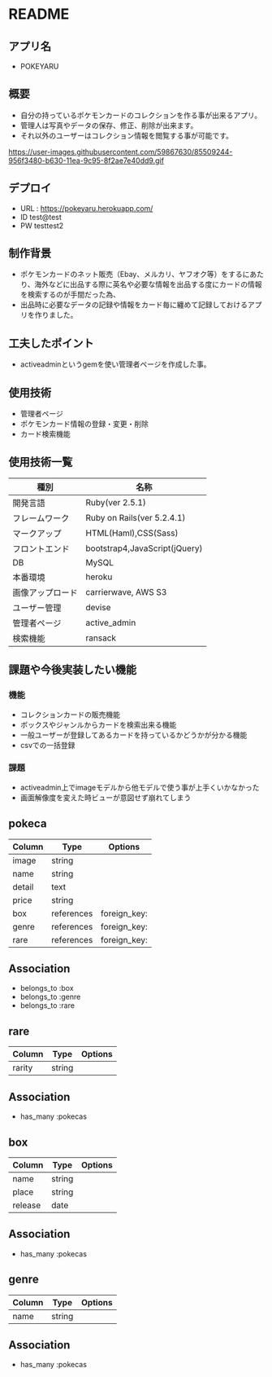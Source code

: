 # README
  
## アプリ名
* POKEYARU

## 概要
* 自分の持っているポケモンカードのコレクションを作る事が出来るアプリ。
* 管理人は写真やデータの保存、修正、削除が出来ます。
* それ以外のユーザーはコレクション情報を閲覧する事が可能です。

https://user-images.githubusercontent.com/59867630/85509244-956f3480-b630-11ea-9c95-8f2ae7e40dd9.gif

## デプロイ
* URL : https://pokeyaru.herokuapp.com/
* ID test@test
* PW testtest2

## 制作背景
* ポケモンカードのネット販売（Ebay、メルカリ、ヤフオク等）をするにあたり、海外などに出品する際に英名や必要な情報を出品する度にカードの情報を検索するのが手間だった為、
* 出品時に必要なデータの記録や情報をカード毎に纏めて記録しておけるアプリを作りました。

## 工夫したポイント
* activeadminというgemを使い管理者ページを作成した事。

## 使用技術
* 管理者ページ
* ポケモンカード情報の登録・変更・削除
* カード検索機能

## 使用技術一覧
|種別|名称|
|----|----|
|開発言語|Ruby(ver 2.5.1)|
|フレームワーク|Ruby on Rails(ver 5.2.4.1)|
|マークアップ|HTML(Haml),CSS(Sass)|
|フロントエンド|bootstrap4,JavaScript(jQuery)|
|DB|MySQL|
|本番環境|heroku|
|画像アップロード|carrierwave, AWS S3|
|ユーザー管理|devise|
|管理者ページ|active_admin|
|検索機能|ransack|

## 課題や今後実装したい機能
### 機能
* コレクションカードの販売機能
* ボックスやジャンルからカードを検索出来る機能
* 一般ユーザーが登録してあるカードを持っているかどうかが分かる機能
* csvでの一括登録
### 課題
* activeadmin上でimageモデルから他モデルで使う事が上手くいかなかった
* 画面解像度を変えた時ビューが意図せず崩れてしまう


## pokeca
|Column|Type|Options|
|------|----|-------|
|image|string|
|name|string|
|detail|text|
|price|string|
|box|references|foreign_key:|
|genre|references|foreign_key:|
|rare|references|foreign_key:|
## Association
- belongs_to :box
- belongs_to :genre
- belongs_to :rare

## rare
|Column|Type|Options|
|------|----|-------|
|rarity|string|
## Association
- has_many :pokecas

## box
|Column|Type|Options|
|------|----|-------|
|name|string|
|place|string|
|release|date|
## Association
- has_many :pokecas

## genre
|Column|Type|Options|
|------|----|-------|
|name|string|
## Association
- has_many :pokecas